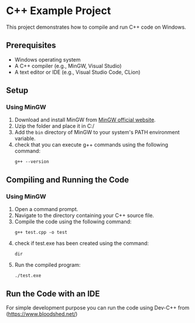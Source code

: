 # C++ Example Project

This project demonstrates how to compile and run C++ code on Windows.

## Prerequisites

- Windows operating system
- A C++ compiler (e.g., MinGW, Visual Studio)
- A text editor or IDE (e.g., Visual Studio Code, CLion)

## Setup

### Using MinGW

1. Download and install MinGW from [MinGW official website](https://www.mingw-w64.org/).
2. Uzip the folder and place it in C:/
3. Add the `bin` directory of MinGW to your system's PATH environment variable.
4. check that you can execute g++ commands using the following command:
    ```
    g++ --version
    ```

## Compiling and Running the Code

### Using MinGW

1. Open a command prompt.
2. Navigate to the directory containing your C++ source file.
3. Compile the code using the following command:
    ```
    g++ test.cpp -o test
    ```
4. check if test.exe has been created using the command:
    ```
    dir
    ```
5. Run the compiled program:
    ```
    ./test.exe
    ```

## Run the Code with an IDE

For simple development purpose you can run the code using Dev-C++ from (https://www.bloodshed.net/)

